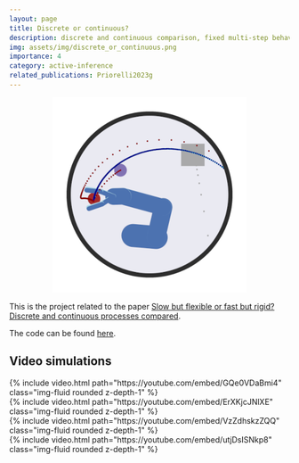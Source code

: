 ```yaml
---
layout: page
title: Discrete or continuous?
description: discrete and continuous comparison, fixed multi-step behavior, pick-and-place tasks
img: assets/img/discrete_or_continuous.png
importance: 4
category: active-inference
related_publications: Priorelli2023g
---
```


<p align="center">
  <img src="/assets/img/discrete_or_continuous.png">
</p>

This is the project related to the paper [Slow but flexible or fast but rigid? Discrete and continuous processes compared](https://www.biorxiv.org/content/10.1101/2023.08.20.554008v1.abstract).

The code can be found [here](https://github.com/priorelli/).

## Video simulations

<div class="row mt-3">
    <div class="col-sm mt-3 mt-md-0">
        {% include video.html path="https://youtube.com/embed/GQe0VDaBmi4" class="img-fluid rounded z-depth-1" %}
    </div>
    <div class="col-sm mt-3 mt-md-0">
        {% include video.html path="https://youtube.com/embed/ErXKjcJNlXE" class="img-fluid rounded z-depth-1" %}
    </div>
</div>
<div class="caption">
</div>

<div class="row mt-3">
    <div class="col-sm mt-3 mt-md-0">
        {% include video.html path="https://youtube.com/embed/VzZdhskzZQQ" class="img-fluid rounded z-depth-1" %}
    </div>
    <div class="col-sm mt-3 mt-md-0">
        {% include video.html path="https://youtube.com/embed/utjDsISNkp8" class="img-fluid rounded z-depth-1" %}
    </div>
</div>
<div class="caption">
</div>

